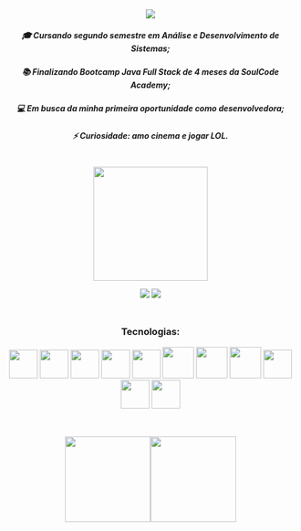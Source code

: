  <div align="center">    
   <img src="https://user-images.githubusercontent.com/99519903/207432268-fb0fcd1f-f347-45f7-a686-0da4a75c0369.png">
 </div>


<div align="center">
 
##### 🎓 Cursando segundo semestre em Análise e Desenvolvimento de Sistemas; 
##### 📚 Finalizando Bootcamp Java Full Stack de 4 meses da SoulCode Academy;
##### 💻 Em busca da minha primeira oportunidade como desenvolvedora; 
##### ⚡ Curiosidade: amo cinema e jogar LOL.
 
 <br/>
</div>
<div align="center">
 
 <img src="https://user-images.githubusercontent.com/99519903/205170727-d7021968-249a-41ec-95bd-3d1920df5e0f.png" width="200" height="200">
 
             
  <a href = "mailto:danyelly_mell@hotmail.com"><img src="https://img.shields.io/badge/-Gmail-%23333?style=for-the-badge&logo=gmail&logoColor=white" target="_blank"></a>
  <a href="https://www.linkedin.com/in/daniele-flaviane-santos-almeida/" target="_blank"><img src="https://img.shields.io/badge/-LinkedIn-%230077B5?style=for-the-badge&logo=linkedin&logoColor=white" target="_blank"></a> 
 <br/>
 <br/>
 ##
 </div>

<div align="center">   
 
### Tecnologias:

 <img src="https://cdn.jsdelivr.net/gh/devicons/devicon/icons/html5/html5-plain-wordmark.svg" width="50" height="50"/>  <img src="https://cdn.jsdelivr.net/gh/devicons/devicon/icons/css3/css3-plain-wordmark.svg" width="50" height="50" />  <img src="https://cdn.jsdelivr.net/gh/devicons/devicon/icons/javascript/javascript-original.svg" width="50" height="50"/>  <img src="https://cdn.jsdelivr.net/gh/devicons/devicon/icons/wordpress/wordpress-plain-wordmark.svg" width="50" height="50"/> 
   <img src="https://cdn.jsdelivr.net/gh/devicons/devicon/icons/bootstrap/bootstrap-plain-wordmark.svg" width="50" height="50" />
  <img src="https://cdn.jsdelivr.net/gh/devicons/devicon/icons/java/java-original-wordmark.svg" width="55" height="55"/> <img src="https://cdn.jsdelivr.net/gh/devicons/devicon/icons/spring/spring-original-wordmark.svg" width="55" height="55" /> 
  <img src="https://cdn.jsdelivr.net/gh/devicons/devicon/icons/typescript/typescript-plain.svg" width="55" height="55" />
 <img src="https://cdn.jsdelivr.net/gh/devicons/devicon/icons/angularjs/angularjs-plain.svg" width="50" height="50" />
<img src="https://cdn.jsdelivr.net/gh/devicons/devicon/icons/mysql/mysql-plain-wordmark.svg" width="50" height="50" />
<img src="https://cdn.jsdelivr.net/gh/devicons/devicon/icons/firebase/firebase-plain-wordmark.svg" width="50" height="50" />
          
 
 ##                   
</div>    
<br/>

<div align="center">
        <img height="150em" src="https://github-readme-stats.vercel.app/api?username=Daniflav94&show_icons=true&theme=dracula&include_all_commits=true&count_private=true"/><img height="150em" src="https://github-readme-stats.vercel.app/api/top-langs/?username=Daniflav94&layout=compact&langs_count=7&theme=dracula"/>
     
   
</div>
       
